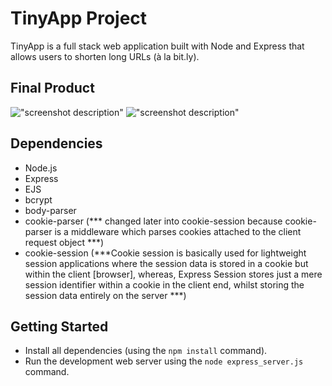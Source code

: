 # TinyApp Project

TinyApp is a full stack web application built with Node and Express that allows users to shorten long URLs (à la bit.ly).

## Final Product

!["screenshot description"](#)
!["screenshot description"](#)

## Dependencies

- Node.js
- Express
- EJS
- bcrypt
- body-parser
- cookie-parser (*** changed later into cookie-session because cookie-parser is a middleware which parses cookies attached to the client request object ***)
- cookie-session (***Cookie session is basically used for lightweight session applications where the session data is stored in a cookie but within the client [browser], whereas, Express Session stores just a mere session identifier within a cookie in the client end, whilst storing the session data entirely on the server ***)

## Getting Started

- Install all dependencies (using the `npm install` command).
- Run the development web server using the `node express_server.js` command.